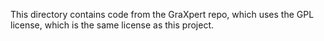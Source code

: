 This directory contains code from the GraXpert repo,
which uses the GPL license, which is the same license
as this project.


